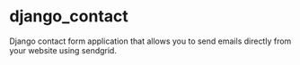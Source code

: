 # django_contact
Django contact form application that allows you to send emails directly from your website using sendgrid.
